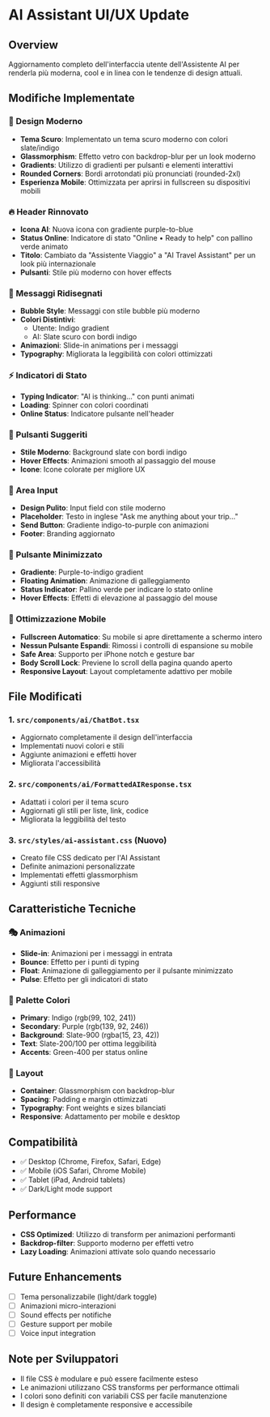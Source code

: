 # AI Assistant UI/UX Update

## Overview
Aggiornamento completo dell'interfaccia utente dell'Assistente AI per renderla più moderna, cool e in linea con le tendenze di design attuali.

## Modifiche Implementate

### 🎨 Design Moderno
- **Tema Scuro**: Implementato un tema scuro moderno con colori slate/indigo
- **Glassmorphism**: Effetto vetro con backdrop-blur per un look moderno
- **Gradients**: Utilizzo di gradienti per pulsanti e elementi interattivi
- **Rounded Corners**: Bordi arrotondati più pronunciati (rounded-2xl)
- **Esperienza Mobile**: Ottimizzata per aprirsi in fullscreen su dispositivi mobili

### 🔥 Header Rinnovato
- **Icona AI**: Nuova icona con gradiente purple-to-blue
- **Status Online**: Indicatore di stato "Online • Ready to help" con pallino verde animato
- **Titolo**: Cambiato da "Assistente Viaggio" a "AI Travel Assistant" per un look più internazionale
- **Pulsanti**: Stile più moderno con hover effects

### 💬 Messaggi Ridisegnati
- **Bubble Style**: Messaggi con stile bubble più moderno
- **Colori Distintivi**: 
  - Utente: Indigo gradient
  - AI: Slate scuro con bordi indigo
- **Animazioni**: Slide-in animations per i messaggi
- **Typography**: Migliorata la leggibilità con colori ottimizzati

### ⚡ Indicatori di Stato
- **Typing Indicator**: "AI is thinking..." con punti animati
- **Loading**: Spinner con colori coordinati
- **Online Status**: Indicatore pulsante nell'header

### 🎯 Pulsanti Suggeriti
- **Stile Moderno**: Background slate con bordi indigo
- **Hover Effects**: Animazioni smooth al passaggio del mouse
- **Icone**: Icone colorate per migliore UX

### 📝 Area Input
- **Design Pulito**: Input field con stile moderno
- **Placeholder**: Testo in inglese "Ask me anything about your trip..."
- **Send Button**: Gradiente indigo-to-purple con animazioni
- **Footer**: Branding aggiornato

### 📱 Pulsante Minimizzato
- **Gradiente**: Purple-to-indigo gradient
- **Floating Animation**: Animazione di galleggiamento
- **Status Indicator**: Pallino verde per indicare lo stato online
- **Hover Effects**: Effetti di elevazione al passaggio del mouse

### 📱 Ottimizzazione Mobile
- **Fullscreen Automatico**: Su mobile si apre direttamente a schermo intero
- **Nessun Pulsante Espandi**: Rimossi i controlli di espansione su mobile
- **Safe Area**: Supporto per iPhone notch e gesture bar
- **Body Scroll Lock**: Previene lo scroll della pagina quando aperto
- **Responsive Layout**: Layout completamente adattivo per mobile

## File Modificati

### 1. `src/components/ai/ChatBot.tsx`
- Aggiornato completamente il design dell'interfaccia
- Implementati nuovi colori e stili
- Aggiunte animazioni e effetti hover
- Migliorata l'accessibilità

### 2. `src/components/ai/FormattedAIResponse.tsx`
- Adattati i colori per il tema scuro
- Aggiornati gli stili per liste, link, codice
- Migliorata la leggibilità del testo

### 3. `src/styles/ai-assistant.css` (Nuovo)
- Creato file CSS dedicato per l'AI Assistant
- Definite animazioni personalizzate
- Implementati effetti glassmorphism
- Aggiunti stili responsive

## Caratteristiche Tecniche

### 🎭 Animazioni
- **Slide-in**: Animazioni per i messaggi in entrata
- **Bounce**: Effetto per i punti di typing
- **Float**: Animazione di galleggiamento per il pulsante minimizzato
- **Pulse**: Effetto per gli indicatori di stato

### 🌈 Palette Colori
- **Primary**: Indigo (rgb(99, 102, 241))
- **Secondary**: Purple (rgb(139, 92, 246))
- **Background**: Slate-900 (rgba(15, 23, 42))
- **Text**: Slate-200/100 per ottima leggibilità
- **Accents**: Green-400 per status online

### 📐 Layout
- **Container**: Glassmorphism con backdrop-blur
- **Spacing**: Padding e margin ottimizzati
- **Typography**: Font weights e sizes bilanciati
- **Responsive**: Adattamento per mobile e desktop

## Compatibilità
- ✅ Desktop (Chrome, Firefox, Safari, Edge)
- ✅ Mobile (iOS Safari, Chrome Mobile)
- ✅ Tablet (iPad, Android tablets)
- ✅ Dark/Light mode support

## Performance
- **CSS Optimized**: Utilizzo di transform per animazioni performanti
- **Backdrop-filter**: Supporto moderno per effetti vetro
- **Lazy Loading**: Animazioni attivate solo quando necessario

## Future Enhancements
- [ ] Tema personalizzabile (light/dark toggle)
- [ ] Animazioni micro-interazioni
- [ ] Sound effects per notifiche
- [ ] Gesture support per mobile
- [ ] Voice input integration

## Note per Sviluppatori
- Il file CSS è modulare e può essere facilmente esteso
- Le animazioni utilizzano CSS transforms per performance ottimali
- I colori sono definiti con variabili CSS per facile manutenzione
- Il design è completamente responsive e accessibile
